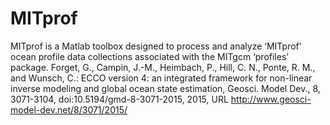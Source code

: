 # MITprof
MITprof is a Matlab toolbox designed to process and analyze ‘MITprof’ ocean profile data collections associated with the MITgcm ‘profiles’ package. Forget, G., Campin, J.-M., Heimbach, P., Hill, C. N., Ponte, R. M., and Wunsch, C.: ECCO version 4: an integrated framework for non-linear inverse modeling and global ocean state estimation, Geosci. Model Dev., 8, 3071-3104, doi:10.5194/gmd-8-3071-2015, 2015, URL http://www.geosci-model-dev.net/8/3071/2015/
